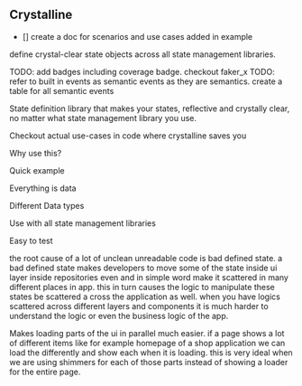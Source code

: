 ## Crystalline

- [] create a doc for scenarios and use cases added in example

define crystal-clear state objects across all state management libraries.

TODO: add badges including coverage badge. checkout faker_x
TODO: refer to built in events as semantic events as they are semantics. create a table for all semantic events

State definition library that makes your states, reflective and crystally clear, no matter what state management library you use.

Checkout actual use-cases in code where crystalline saves you

Why use this?

Quick example

Everything is data

Different Data types

Use with all state management libraries

Easy to test

the root cause of a lot of unclean unreadable code is bad defined state. a bad defined state makes developers to move some of the state inside ui layer inside repositories even and in simple word make it scattered in many different places in app. this in turn causes the logic to manipulate these states be scattered a cross the application as well. when you have logics scattered across different layers and components it is much harder to understand the logic or even the business logic of the app.


Makes loading parts of the ui in parallel much easier. if a page shows a lot of different items like for example homepage of a shop application we can load the differently and show each when it is loading. this is very ideal when we are using shimmers for each of those parts instead of showing a loader for the entire page.